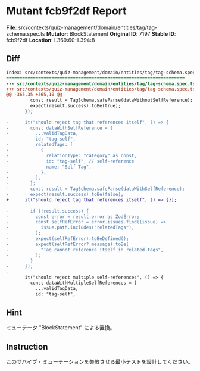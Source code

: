 # Mutant fcb9f2df Report

**File**: src/contexts/quiz-management/domain/entities/tag/tag-schema.spec.ts
**Mutator**: BlockStatement
**Original ID**: 7197
**Stable ID**: fcb9f2df
**Location**: L369:60–L394:8

## Diff

```diff
Index: src/contexts/quiz-management/domain/entities/tag/tag-schema.spec.ts
===================================================================
--- src/contexts/quiz-management/domain/entities/tag/tag-schema.spec.ts	original
+++ src/contexts/quiz-management/domain/entities/tag/tag-schema.spec.ts	mutated #7197
@@ -365,35 +365,10 @@
         const result = TagSchema.safeParse(dataWithoutSelfReference);
         expect(result.success).toBe(true);
       });
 
-      it("should reject tag that references itself", () => {
-        const dataWithSelfReference = {
-          ...validTagData,
-          id: "tag-self",
-          relatedTags: [
-            {
-              relationType: "category" as const,
-              id: "tag-self", // self-reference
-              name: "Self Tag",
-            },
-          ],
-        };
-        const result = TagSchema.safeParse(dataWithSelfReference);
-        expect(result.success).toBe(false);
+      it("should reject tag that references itself", () => {});
 
-        if (!result.success) {
-          const error = result.error as ZodError;
-          const selfRefError = error.issues.find((issue) =>
-            issue.path.includes("relatedTags"),
-          );
-          expect(selfRefError).toBeDefined();
-          expect(selfRefError?.message).toBe(
-            "Tag cannot reference itself in related tags",
-          );
-        }
-      });
-
       it("should reject multiple self-references", () => {
         const dataWithMultipleSelfReferences = {
           ...validTagData,
           id: "tag-self",
```

## Hint

ミューテータ "BlockStatement" による置換。

## Instruction

このサバイブ・ミューテーションを失敗させる最小テストを設計してください。
